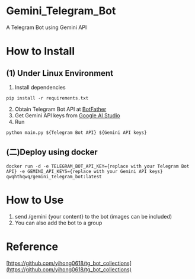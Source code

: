 # Gemini_Telegram_Bot
A Telegram Bot using Gemini API
# How to Install
## (1) Under Linux Environment
1. Install dependencies
```
pip install -r requirements.txt
```
2. Obtain Telegram Bot API at [BotFather](https://t.me/BotFather)
3. Get Gemini API keys from [Google AI Studio](https://makersuite.google.com/app/apikey)
4. Run
```
python main.py ${Telegram Bot API} ${Gemini API keys}
```
## (二)Deploy using docker
```
docker run -d -e TELEGRAM_BOT_API_KEY={replace with your Telegram Bot API} -e GEMINI_API_KEYS={replace with your Gemini API keys} qwqhthqwq/gemini_telegram_bot:latest
```
# How to Use
1. send /gemini {your content} to the bot (images can be included)
2. You can also add the bot to a group 

# Reference
[https://github.com/yihong0618/tg_bot_collections](https://github.com/yihong0618/tg_bot_collections)
